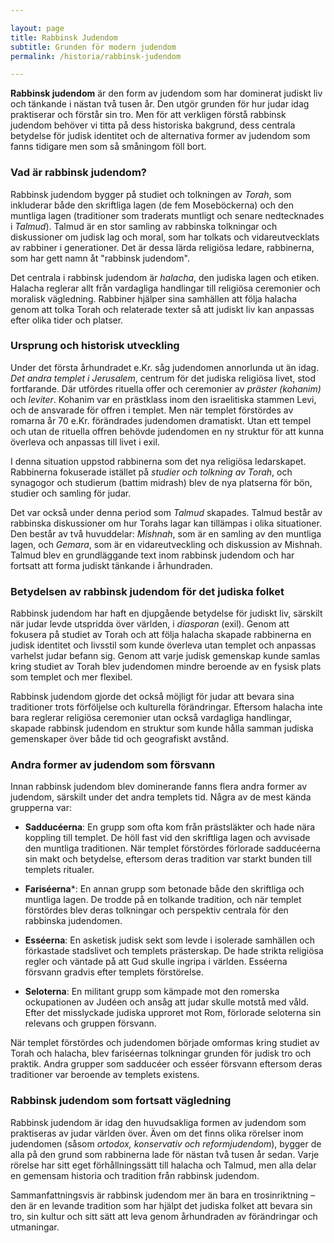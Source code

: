 ```yaml
---

layout: page  
title: Rabbinsk Judendom 
subtitle: Grunden för modern judendom
permalink: /historia/rabbinsk-judendom 

---
```


**Rabbinsk judendom** är den form av judendom som har dominerat judiskt liv och tänkande i nästan två tusen år. Den utgör grunden för hur judar idag praktiserar och förstår sin tro. Men för att verkligen förstå rabbinsk judendom behöver vi titta på dess historiska bakgrund, dess centrala betydelse för judisk identitet och de alternativa former av judendom som fanns tidigare men som så småningom föll bort.

### Vad är rabbinsk judendom?

Rabbinsk judendom bygger på studiet och tolkningen av *Torah*, som inkluderar både den skriftliga lagen (de fem Moseböckerna) och den muntliga lagen (traditioner som traderats muntligt och senare nedtecknades i *Talmud*). Talmud är en stor samling av rabbinska tolkningar och diskussioner om judisk lag och moral, som har tolkats och vidareutvecklats av rabbiner i generationer. Det är dessa lärda religiösa ledare, rabbinerna, som har gett namn åt "rabbinsk judendom".

Det centrala i rabbinsk judendom är *halacha*, den judiska lagen och etiken. Halacha reglerar allt från vardagliga handlingar till religiösa ceremonier och moralisk vägledning. Rabbiner hjälper sina samhällen att följa halacha genom att tolka Torah och relaterade texter så att judiskt liv kan anpassas efter olika tider och platser.

### Ursprung och historisk utveckling

Under det första århundradet e.Kr. såg judendomen annorlunda ut än idag. *Det andra templet i Jerusalem*, centrum för det judiska religiösa livet, stod fortfarande. Där utfördes rituella offer och ceremonier av *präster (kohanim)* och *leviter*. Kohanim var en prästklass inom den israelitiska stammen Levi, och de ansvarade för offren i templet. Men när templet förstördes av romarna år 70 e.Kr. förändrades judendomen dramatiskt. Utan ett tempel och utan de rituella offren behövde judendomen en ny struktur för att kunna överleva och anpassas till livet i exil.

I denna situation uppstod rabbinerna som det nya religiösa ledarskapet. Rabbinerna fokuserade istället på *studier och tolkning av Torah*, och synagogor och studierum (battim midrash) blev de nya platserna för bön, studier och samling för judar.

Det var också under denna period som *Talmud* skapades. Talmud består av rabbinska diskussioner om hur Torahs lagar kan tillämpas i olika situationer. Den består av två huvuddelar: *Mishnah*, som är en samling av den muntliga lagen, och *Gemara*, som är en vidareutveckling och diskussion av Mishnah. Talmud blev en grundläggande text inom rabbinsk judendom och har fortsatt att forma judiskt tänkande i århundraden.

### Betydelsen av rabbinsk judendom för det judiska folket

Rabbinsk judendom har haft en djupgående betydelse för judiskt liv, särskilt när judar levde utspridda över världen, i *diasporan* (exil). Genom att fokusera på studiet av Torah och att följa halacha skapade rabbinerna en judisk identitet och livsstil som kunde överleva utan templet och anpassas varhelst judar befann sig. Genom att varje judisk gemenskap kunde samlas kring studiet av Torah blev judendomen mindre beroende av en fysisk plats som templet och mer flexibel.

Rabbinsk judendom gjorde det också möjligt för judar att bevara sina traditioner trots förföljelse och kulturella förändringar. Eftersom halacha inte bara reglerar religiösa ceremonier utan också vardagliga handlingar, skapade rabbinsk judendom en struktur som kunde hålla samman judiska gemenskaper över både tid och geografiskt avstånd.

### Andra former av judendom som försvann

Innan rabbinsk judendom blev dominerande fanns flera andra former av judendom, särskilt under det andra templets tid. Några av de mest kända grupperna var:

- **Sadducéerna**: En grupp som ofta kom från prästsläkter och hade nära koppling till templet. De höll fast vid den skriftliga lagen och avvisade den muntliga traditionen. När templet förstördes förlorade sadducéerna sin makt och betydelse, eftersom deras tradition var starkt bunden till templets ritualer.

- **Fariséerna***: En annan grupp som betonade både den skriftliga och muntliga lagen. De trodde på en tolkande tradition, och när templet förstördes blev deras tolkningar och perspektiv centrala för den rabbinska judendomen.

- **Esséerna**: En asketisk judisk sekt som levde i isolerade samhällen och förkastade stadslivet och templets prästerskap. De hade strikta religiösa regler och väntade på att Gud skulle ingripa i världen. Esséerna försvann gradvis efter templets förstörelse.

- **Seloterna**: En militant grupp som kämpade mot den romerska ockupationen av Judéen och ansåg att judar skulle motstå med våld. Efter det misslyckade judiska upproret mot Rom, förlorade seloterna sin relevans och gruppen försvann.

När templet förstördes och judendomen började omformas kring studiet av Torah och halacha, blev fariséernas tolkningar grunden för judisk tro och praktik. Andra grupper som sadducéer och esséer försvann eftersom deras traditioner var beroende av templets existens.

### Rabbinsk judendom som fortsatt vägledning

Rabbinsk judendom är idag den huvudsakliga formen av judendom som praktiseras av judar världen över. Även om det finns olika rörelser inom judendomen (såsom *ortodox, konservativ och reformjudendom*), bygger de alla på den grund som rabbinerna lade för nästan två tusen år sedan. Varje rörelse har sitt eget förhållningssätt till halacha och Talmud, men alla delar en gemensam historia och tradition från rabbinsk judendom.

Sammanfattningsvis är rabbinsk judendom mer än bara en trosinriktning – den är en levande tradition som har hjälpt det judiska folket att bevara sin tro, sin kultur och sitt sätt att leva genom århundraden av förändringar och utmaningar.
